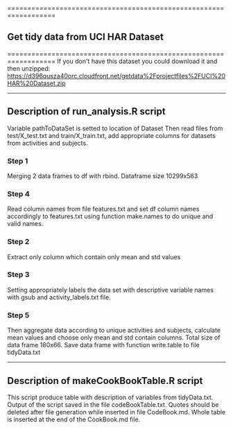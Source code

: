 ==================================================================
## Get tidy data from UCI HAR Dataset
==================================================================
If you don't have this dataset you could download it and then unzipped:
https://d396qusza40orc.cloudfront.net/getdata%2Fprojectfiles%2FUCI%20HAR%20Dataset.zip 

---

## Description of run_analysis.R script
Variable pathToDataSet is setted to location of Dataset
Then read files from test/X_test.txt and train/X_train.txt, add appropriate columns for datasets from activities and subjects. 

### Step 1
Merging 2 data frames to df with rbind. Dataframe size 10299x563

### Step 4
Read column names from file features.txt and set df column names accordingly to features.txt using function make.names to do unique and valid names.

### Step 2
Extract only column which contain only mean and std values

### Step 3
Setting appropriately labels the data set with descriptive variable names with gsub and activity_labels.txt file.

### Step 5
Then aggregate data according to unique activities and subjects, calculate mean values and choose only mean and std contain columns. Total size of data frame 180x66.
Save data frame with function write.table to file tidyData.txt

---

## Description of makeCookBookTable.R script
This script produce table with description of variables from tidyData.txt.  Output of the script saved in the file codeBookTable.txt. Quotes should be deleted after file generation while inserted in file CodeBook.md. Whole table is inserted at the end of the CookBook.md file. 
